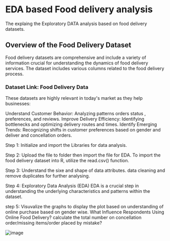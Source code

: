 # EDA based Food delivery analysis

The explaing the Exploratory DATA analysis based on food delivery datasets.

## Overview of the Food Delivery Dataset
Food delivery datasets are comprehensive and include a variety of information crucial for understanding the dynamics of food delivery services. The dataset includes various columns related to the food delivery process.

### Dataset Link: Food Delivery Data
These datasets are highly relevant in today's market as they help businesses:

Understand Customer Behavior: Analyzing patterns orders status , preferences, and reviews.
Improve Delivery Efficiency: Identifying bottlenecks and optimizing delivery routes and times.
Identify Emerging Trends: Recognizing shifts in customer preferences based on gender and deliver and concellation orders.


Step 1: Initialize and import the Libraries for data analysis.

Step 2: Upload the file to folder then import the file for EDA.
To import the food delivery dataset into R, utilize the read.csv() function.

Step 3: Understand the sixe and shape of data attributes. data cleaning and remove duplicates for further analysing.

Step 4: Exploratory Data Analysis (EDA)
EDA is a crucial step in understanding the underlying characteristics and patterns within the dataset.

step 5: Visuvalize the graphs to display the plot based on understanding of online purchase based on gender wise.
What Influence Respondents Using Online Food Delivery?
calculate the total number on concellation order/missing items/order placed by mistake?

![image](https://github.com/user-attachments/assets/bc4391e7-978a-4a2b-971d-256595cdb8d0)

